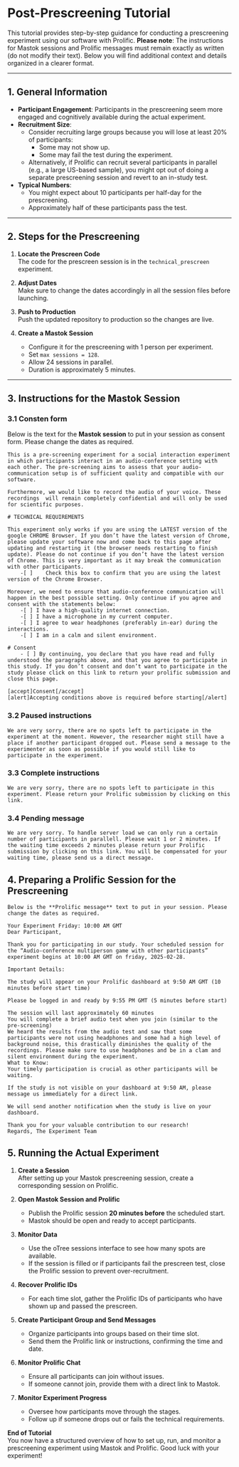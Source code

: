 # Post-Prescreening Tutorial

This tutorial provides step-by-step guidance for conducting a prescreening experiment using our software with Prolific. **Please note**: The instructions for Mastok sessions and Prolific messages must remain exactly as written (do not modify their text). Below you will find additional context and details organized in a clearer format.

---

## 1. General Information

- **Participant Engagement**: Participants in the prescreening seem more engaged and cognitively available during the actual experiment.
- **Recruitment Size**:
  - Consider recruiting large groups because you will lose at least 20% of participants:
    - Some may not show up.
    - Some may fail the test during the experiment.
  - Alternatively, if Prolific can recruit several participants in parallel (e.g., a large US-based sample), you might opt out of doing a separate prescreening session and revert to an in-study test.
- **Typical Numbers**:
  - You might expect about 10 participants per half-day for the prescreening.
  - Approximately half of these participants pass the test.

---

## 2. Steps for the Prescreening

1. **Locate the Prescreen Code**  
   The code for the prescreen session is in the `technical_prescreen` experiment.

2. **Adjust Dates**  
   Make sure to change the dates accordingly in all the session files before launching.

3. **Push to Production**  
   Push the updated repository to production so the changes are live.

4. **Create a Mastok Session**  
   - Configure it for the prescreening with 1 person per experiment.
   - Set `max sessions = 128`.
   - Allow 24 sessions in parallel.
   - Duration is approximately 5 minutes.

---

## 3. Instructions for the Mastok Session
### 3.1 Consten form

Below is the text for the **Mastok session** to put in your session as consent form. Please change the dates as required.
```
This is a pre-screening experiment for a social interaction experiment in which participants interact in an audio-conference setting with each other. The pre-screening aims to assess that your audio-communication setup is of sufficient quality and compatible with our software.

Furthermore, we would like to record the audio of your voice. These recordings  will remain completely confidential and will only be used for scientific purposes.

# TECHNICAL REQUIREMENTS

This experiment only works if you are using the LATEST version of the google CHROME Browser. If you don’t have the latest version of Chrome, please update your software now and come back to this page after updating and restarting it (the browser needs restarting to finish update). Please do not continue if you don’t have the latest version of Chrome. This is very important as it may break the communication with other participants.
	-[ ]	Check this box to confirm that you are using the latest version of the Chrome Browser.

Moreover, we need to ensure that audio-conference communication will happen in the best possible setting. Only continue if you agree and consent with the statements below:
	-[ ] I have a high-quality internet connection.
	-[ ] I have a microphone in my current computer.
	-[ ] I agree to wear headphones (preferably in-ear) during the interactions.
	-[ ] I am in a calm and silent environment.

# Consent
	- [ ] By continuing, you declare that you have read and fully understood the paragraphs above, and that you agree to participate in this study. If you don’t consent and don’t want to participate in the study please click on this link to return your prolific submission and close this page.

[accept]Consent[/accept]
[alert]Accepting conditions above is required before starting[/alert]
```

### 3.2 Paused instructions
```
We are very sorry, there are no spots left to participate in the experiment at the moment. However, the researcher might still have a place if another participant dropped out. Please send a message to the experimenter as soon as possible if you would still like to participate in the experiment.
```

### 3.3 Complete instructions
```
We are very sorry, there are no spots left to participate in this experiment. Please return your Prolific submission by clicking on this link.
```

### 3.4 Pending message
```
We are very sorry. To handle server load we can only run a certain number of participants in parallell. Please wait 1 or 2 minutes. If the waiting time exceeds 2 minutes please return your Prolific submission by clicking on this link. You will be compensated for your waiting time, please send us a direct message.
```


## 4. Preparing a Prolific Session for the Prescreening
```
Below is the **Prolific message** text to put in your session. Please change the dates as required.

Your Experiment Friday: 10:00 AM GMT
Dear Participant,

Thank you for participating in our study. Your scheduled session for the “Audio-conference multiperson game with other participants” experiment begins at 10:00 AM GMT on friday, 2025-02-28.

Important Details:

The study will appear on your Prolific dashboard at 9:50 AM GMT (10 minutes before start time)

Please be logged in and ready by 9:55 PM GMT (5 minutes before start)

The session will last approximately 60 minutes
You will complete a brief audio test when you join (similar to the pre-screening)
We heard the results from the audio test and saw that some participants were not using headphones and some had a high level of background noise, this drastically diminishes the quality of the recordings. Please make sure to use headphones and be in a clam and silent environment during the experiment.
What to Know:
Your timely participation is crucial as other participants will be waiting.

If the study is not visible on your dashboard at 9:50 AM, please message us immediately for a direct link.

We will send another notification when the study is live on your dashboard.

Thank you for your valuable contribution to our research!
Regards, The Experiment Team

```

## 5. Running the Actual Experiment

1. **Create a Session**  
   After setting up your Mastok prescreening session, create a corresponding session on Prolific.

2. **Open Mastok Session and Prolific**  
   - Publish the Prolific session **20 minutes before** the scheduled start.
   - Mastok should be open and ready to accept participants.

3. **Monitor Data**  
   - Use the oTree sessions interface to see how many spots are available.
   - If the session is filled or if participants fail the prescreen test, close the Prolific session to prevent over-recruitment.

4. **Recover Prolific IDs**  
   - For each time slot, gather the Prolific IDs of participants who have shown up and passed the prescreen.

5. **Create Participant Group and Send Messages**  
   - Organize participants into groups based on their time slot.
   - Send them the Prolific link or instructions, confirming the time and date.

6. **Monitor Prolific Chat**  
   - Ensure all participants can join without issues.
   - If someone cannot join, provide them with a direct link to Mastok.

7. **Monitor Experiment Progress**  
   - Oversee how participants move through the stages.
   - Follow up if someone drops out or fails the technical requirements.


**End of Tutorial**  
You now have a structured overview of how to set up, run, and monitor a prescreening experiment using Mastok and Prolific. Good luck with your experiment!